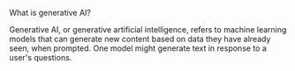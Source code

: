 What is generative AI?

Generative AI, or generative artificial intelligence, refers to machine learning models that can generate new content based on data they have already seen, when prompted. One model might generate text in response to a user's questions.